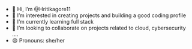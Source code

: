 - 👋 Hi, I’m @Hritikagore11
- 👀 I’m interested in creating projects and building a good coding profile
- 🌱 I’m currently learning full stack 
- 💞️ I’m looking to collaborate on projects related to cloud, cybersecurity ....
- 😄 Pronouns: she/her

<!---
Hritikagore11/Hritikagore11 is a ✨ special ✨ repository because its `README.md` (this file) appears on your GitHub profile.
You can click the Preview link to take a look at your changes.
--->
